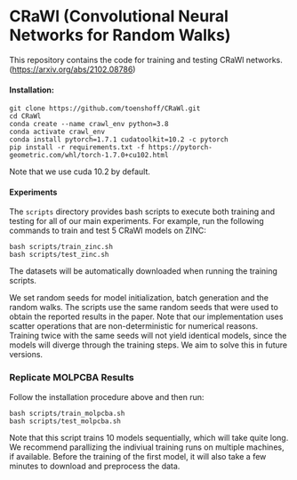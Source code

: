 # CRaWl (Convolutional Neural Networks for Random Walks)

This repository contains the code for training and testing CRaWl networks. (https://arxiv.org/abs/2102.08786)

#### Installation:
```
git clone https://github.com/toenshoff/CRaWl.git
cd CRaWl
conda create --name crawl_env python=3.8
conda activate crawl_env
conda install pytorch=1.7.1 cudatoolkit=10.2 -c pytorch
pip install -r requirements.txt -f https://pytorch-geometric.com/whl/torch-1.7.0+cu102.html
```
Note that we use cuda 10.2 by default. 


#### Experiments

The `scripts` directory provides bash scripts to execute both training and testing for all of our main experiments.
For example, run the following commands to train and test 5 CRaWl models on ZINC:

```
bash scripts/train_zinc.sh
bash scripts/test_zinc.sh
```
The datasets will be automatically downloaded when running the training scripts.

We set random seeds for model initialization, batch generation and the random walks.
The scripts use the same random seeds that were used to obtain the reported results in the paper.
Note that our implementation uses scatter operations that are non-deterministic for numerical reasons.
Training twice with the same seeds will not yield identical models, since the models will diverge through the training steps.
We aim to solve this in future versions.

### Replicate MOLPCBA Results

Follow the installation procedure above and then run:

```
bash scripts/train_molpcba.sh
bash scripts/test_molpcba.sh
```

Note that this script trains 10 models sequentially, which will take quite long.
We recommend parallizing the indiviual training runs on multiple machines, if available.
Before the training of the first model, it will also take a few minutes to download and preprocess the data.
